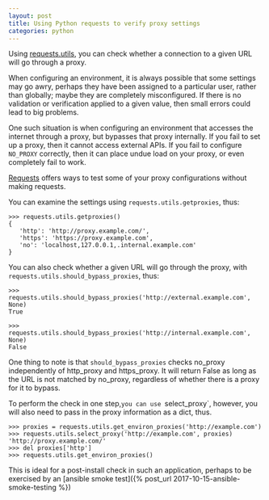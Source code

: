 ```yaml
---
layout: post
title: Using Python requests to verify proxy settings
categories: python
---
```


Using [requests.utils](http://docs.python-requests.org/en/master/_modules/requests/utils/), you can check whether a connection to a given URL will go through a proxy.

When configuring an environment, it is always possible that some settings may go awry, perhaps they have been assigned to a particular user, rather than globally;  maybe they are completely misconfigured.  If there is no validation or verification applied to a given value, then small errors could lead to big problems.

One such situation is when configuring an environment that accesses the internet through a proxy, but bypasses that proxy internally.  If you fail to set up a proxy, then it cannot access external APIs.  If you fail to configure `NO_PROXY` correctly, then it can place undue load on your proxy, or even completely fail to work.

[Requests](http://docs.python-requests.org/) offers ways to test some of your proxy configurations without making requests.  

You can examine the settings using `requests.utils.getproxies`, thus:

 ```
 >>> requests.utils.getproxies()
{
    'http': 'http://proxy.example.com/', 
    'https': 'https://proxy.example.com', 
    'no': 'localhost,127.0.0.1,.internal.example.com'
}
```

You can also check whether a given URL will go through the proxy, with `requests.utils.should_bypass_proxies`, thus:

```
>>> requests.utils.should_bypass_proxies('http://external.example.com', None)
True

>>> requests.utils.should_bypass_proxies('http://internal.example.com', None)
False
```


One thing to note is that `should_bypass_proxies` checks no_proxy independently of 
http_proxy and https_proxy.  It will return False as long as the URL is not matched by no_proxy, regardless of whether there is a proxy for it to bypass.

To perform the check in one step,`you can use `select_proxy`, however, you will also need to pass in the proxy information as a dict, thus.  
```
>>> proxies = requests.utils.get_environ_proxies('http://example.com')
>>> requests.utils.select_proxy('http://example.com', proxies)
'http://proxy.example.com/'
>>> del proxies['http']
>>> requests.utils.get_environ_proxies()
```

This is ideal for a post-install check in such an application, perhaps to be exercised by an [ansible smoke test]({% post_url 2017-10-15-ansible-smoke-testing %})